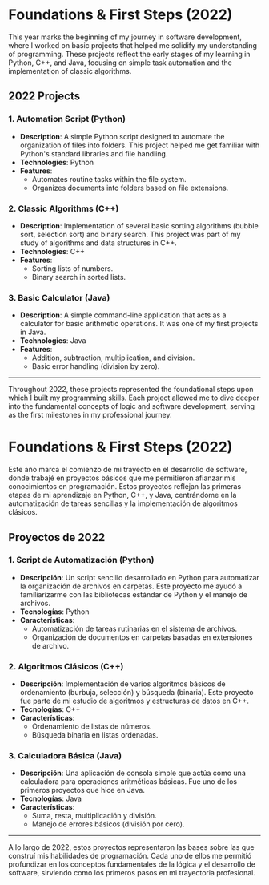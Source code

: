# Foundations & First Steps (2022)

This year marks the beginning of my journey in software development, where I worked on basic projects that helped me solidify my understanding of programming. These projects reflect the early stages of my learning in Python, C++, and Java, focusing on simple task automation and the implementation of classic algorithms.

## **2022 Projects**

### 1. Automation Script (Python)
- **Description**: A simple Python script designed to automate the organization of files into folders. This project helped me get familiar with Python's standard libraries and file handling.
- **Technologies**: Python
- **Features**:
  - Automates routine tasks within the file system.
  - Organizes documents into folders based on file extensions.

### 2. Classic Algorithms (C++)
- **Description**: Implementation of several basic sorting algorithms (bubble sort, selection sort) and binary search. This project was part of my study of algorithms and data structures in C++.
- **Technologies**: C++
- **Features**:
  - Sorting lists of numbers.
  - Binary search in sorted lists.

### 3. Basic Calculator (Java)
- **Description**: A simple command-line application that acts as a calculator for basic arithmetic operations. It was one of my first projects in Java.
- **Technologies**: Java
- **Features**:
  - Addition, subtraction, multiplication, and division.
  - Basic error handling (division by zero).

---

Throughout 2022, these projects represented the foundational steps upon which I built my programming skills. Each project allowed me to dive deeper into the fundamental concepts of logic and software development, serving as the first milestones in my professional journey.


# Foundations & First Steps (2022)

Este año marca el comienzo de mi trayecto en el desarrollo de software, donde trabajé en proyectos básicos que me permitieron afianzar mis conocimientos en programación. Estos proyectos reflejan las primeras etapas de mi aprendizaje en Python, C++, y Java, centrándome en la automatización de tareas sencillas y la implementación de algoritmos clásicos.

## **Proyectos de 2022**

### 1. Script de Automatización (Python)
- **Descripción**: Un script sencillo desarrollado en Python para automatizar la organización de archivos en carpetas. Este proyecto me ayudó a familiarizarme con las bibliotecas estándar de Python y el manejo de archivos.
- **Tecnologías**: Python
- **Características**:
  - Automatización de tareas rutinarias en el sistema de archivos.
  - Organización de documentos en carpetas basadas en extensiones de archivo.

### 2. Algoritmos Clásicos (C++)
- **Descripción**: Implementación de varios algoritmos básicos de ordenamiento (burbuja, selección) y búsqueda (binaria). Este proyecto fue parte de mi estudio de algoritmos y estructuras de datos en C++.
- **Tecnologías**: C++
- **Características**:
  - Ordenamiento de listas de números.
  - Búsqueda binaria en listas ordenadas.

### 3. Calculadora Básica (Java)
- **Descripción**: Una aplicación de consola simple que actúa como una calculadora para operaciones aritméticas básicas. Fue uno de los primeros proyectos que hice en Java.
- **Tecnologías**: Java
- **Características**:
  - Suma, resta, multiplicación y división.
  - Manejo de errores básicos (división por cero).

---

A lo largo de 2022, estos proyectos representaron las bases sobre las que construí mis habilidades de programación. Cada uno de ellos me permitió profundizar en los conceptos fundamentales de la lógica y el desarrollo de software, sirviendo como los primeros pasos en mi trayectoria profesional.
